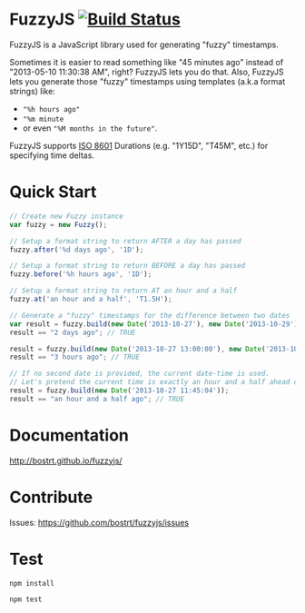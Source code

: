 FuzzyJS [![Build Status](https://travis-ci.org/bostrt/fuzzytime.js.png?branch=master)](https://travis-ci.org/bostrt/fuzzytime.js)
=======

FuzzyJS is a JavaScript library used for generating "fuzzy" timestamps.

Sometimes it is easier to read something like "45 minutes ago" instead of "2013-05-10 11:30:38 AM", right? FuzzyJS lets
you do that. Also, FuzzyJS lets you generate those "fuzzy" timestamps using templates (a.k.a format strings) like:

  - `"%h hours ago"`
  - `"%m minute`
  - or even `"%M months in the future"`.
  
FuzzyJS supports [ISO 8601](https://en.wikipedia.org/wiki/ISO_8601#Durations) Durations (e.g. "1Y15D", "T45M", etc.) for specifying time deltas.
  
Quick Start
======
```javascript
// Create new Fuzzy instance
var fuzzy = new Fuzzy();

// Setup a format string to return AFTER a day has passed
fuzzy.after('%d days ago', '1D');

// Setup a format string to return BEFORE a day has passed
fuzzy.before('%h hours ago', '1D');

// Setup a format string to return AT an hour and a half
fuzzy.at('an hour and a half', 'T1.5H');

// Generate a "fuzzy" timestamps for the difference between two dates
var result = fuzzy.build(new Date('2013-10-27'), new Date('2013-10-29'));
result == "2 days ago"; // TRUE

result = fuzzy.build(new Date('2013-10-27 13:00:00'), new Date('2013-10-27 16:00:00'));
result == "3 hours ago"; // TRUE

// If no second date is provided, the current date-time is used.
// Let's pretend the current time is exactly an hour and a half ahead of the date below
result = fuzzy.build(new Date('2013-10-27 11:45:04'));
result == "an hour and a half ago"; // TRUE

```

Documentation
========
http://bostrt.github.io/fuzzyjs/

Contribute
========
Issues: https://github.com/bostrt/fuzzyjs/issues

Test
====

`npm install`

`npm test`
